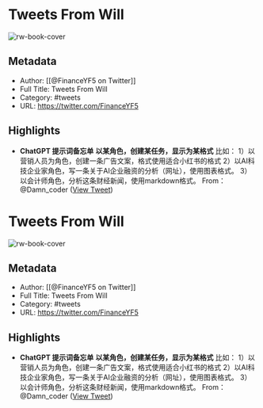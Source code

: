 # Tweets From Will

![rw-book-cover](https://pbs.twimg.com/profile_images/1666998690937192448/ryhXQzH4.jpg)

## Metadata
- Author: [[@FinanceYF5 on Twitter]]
- Full Title: Tweets From Will
- Category: #tweets
- URL: https://twitter.com/FinanceYF5

## Highlights
- **ChatGPT 提示词备忘单**
  **以某角色，创建某任务，显示为某格式**
  比如：
  1）以营销人员为角色，创建一条广告文案，格式使用适合小红书的格式
  2）以AI科技企业家角色，写一条关于AI企业融资的分析（网址），使用图表格式。
  3）以会计师角色，分析这条财经新闻，使用markdown格式。
  From：@Damn_coder ([View Tweet](https://twitter.com/FinanceYF5/status/1714093880378077297))
# Tweets From Will

![rw-book-cover](https://pbs.twimg.com/profile_images/1666998690937192448/ryhXQzH4.jpg)

## Metadata
- Author: [[@FinanceYF5 on Twitter]]
- Full Title: Tweets From Will
- Category: #tweets
- URL: https://twitter.com/FinanceYF5

## Highlights
- **ChatGPT 提示词备忘单**
  **以某角色，创建某任务，显示为某格式**
  比如：
  1）以营销人员为角色，创建一条广告文案，格式使用适合小红书的格式
  2）以AI科技企业家角色，写一条关于AI企业融资的分析（网址），使用图表格式。
  3）以会计师角色，分析这条财经新闻，使用markdown格式。
  From：@Damn_coder ([View Tweet](https://twitter.com/FinanceYF5/status/1714093880378077297))
